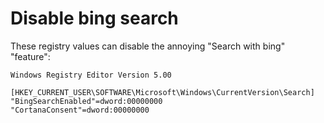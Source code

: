 # Disable bing search

These registry values can disable the annoying "Search with bing" "feature":

```reg title='disable-bing-search.reg'
Windows Registry Editor Version 5.00

[HKEY_CURRENT_USER\SOFTWARE\Microsoft\Windows\CurrentVersion\Search]
"BingSearchEnabled"=dword:00000000
"CortanaConsent"=dword:00000000
```
